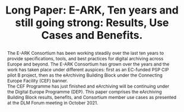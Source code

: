 ---
abstract: 'The E-ARK Consortium has been working steadily over the last ten years
  to provide specifications, tools, and best practices for digital archiving across
  Europe and beyond. The E-ARK Consortium has grown over the years and the work has
  taken place under different auspices: first as an EC-funded PSP CIP pilot B project,
  then as the eArchiving Building Block under the Connecting Europe Facility (CEF)
  banner. <br />The CEF Programme has just finished and eArchiving will be continuing
  under the Digital Europe Programme (DEP). This paper comprises the eArchiving Building
  Block results, benefits, and Consortium member use cases as presented at the DLM
  Forum meeting in October 2021.'
creators:
- Wilson, Carl
date: null
document_url: https://az659834.vo.msecnd.net/eventsairwesteuprod/production-inconference-public/c9a6dcb6fd3643bdacb786b42b2b400c
grand_parent: iPRES
institutions:
- Open Preservation Foundation
keywords:
- e-ark
- digital europe programme
- earchiving
landing_page_url: null
language: eng
layout: publication
license: CC-BY 4.0 International
notes_url: null
parent: iPRES 2022
presentation_url: null
publication_type: long paper
size: null
source_name: iPRES
title: 'Long Paper: E-ARK, Ten years and still going strong: Results, Use Cases and
  Benefits.'
year: 2022
---